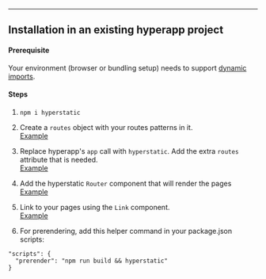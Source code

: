 



---  

## Installation in an existing hyperapp project  

#### Prerequisite

Your environment (browser or bundling setup) needs to support [dynamic imports](https://developer.mozilla.org/en-US/docs/Web/JavaScript/Reference/Statements/import#dynamic_imports).

#### Steps

1. `npm i hyperstatic`

2. Create a `routes` object with your routes patterns in it.   
[Example](https://github.com/loteoo/hyperstatic-starter/blob/master/src/main.tsx#L8-L15)

3. Replace hyperapp's `app` call with `hyperstatic`. Add the extra `routes` attribute that is needed.   
[Example](https://github.com/loteoo/hyperstatic-starter/blob/master/src/main.tsx#L24)  


4. Add the hyperstatic `Router` component that will render the pages   
[Example](https://github.com/loteoo/hyperstatic-starter/blob/master/src/components/core/App/index.tsx#L11)  

5. Link to your pages using the `Link` component.   
[Example](https://github.com/loteoo/hyperstatic-starter/blob/master/src/components/core/Header/index.tsx#L11)

6. For prerendering, add this helper command in your package.json scripts:  

```
"scripts": {
  "prerender": "npm run build && hyperstatic"
}
```
